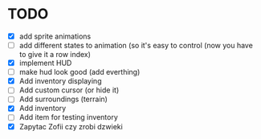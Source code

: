 # TODO
- [x] add sprite animations
- [ ] add different states to animation (so it's easy to control (now you have to give it a row index)
- [x] implement HUD
- [ ] make hud look good (add everthing)
- [x] Add inventory displaying
- [ ] Add custom cursor (or hide it)
- [ ] Add surroundings (terrain)
- [x] Add inventory
- [ ] Add item for testing inventory
- [x] Zapytac Zofii czy zrobi dzwieki
